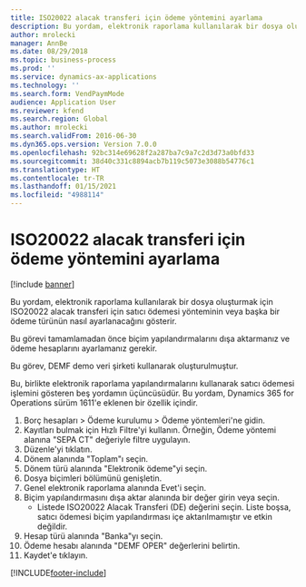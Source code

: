 ```yaml
---
title: ISO20022 alacak transferi için ödeme yöntemini ayarlama
description: Bu yordam, elektronik raporlama kullanılarak bir dosya oluşturmak için ISO20022 alacak transferi için satıcı ödemesi yönteminin veya başka bir ödeme türünün nasıl ayarlanacağını gösterir.
author: mrolecki
manager: AnnBe
ms.date: 08/29/2018
ms.topic: business-process
ms.prod: ''
ms.service: dynamics-ax-applications
ms.technology: ''
ms.search.form: VendPaymMode
audience: Application User
ms.reviewer: kfend
ms.search.region: Global
ms.author: mrolecki
ms.search.validFrom: 2016-06-30
ms.dyn365.ops.version: Version 7.0.0
ms.openlocfilehash: 92bc314e69628f2a287ba7c9a7c2d3d73a0bfd33
ms.sourcegitcommit: 38d40c331c8894acb7b119c5073e3088b54776c1
ms.translationtype: HT
ms.contentlocale: tr-TR
ms.lasthandoff: 01/15/2021
ms.locfileid: "4988114"
---
```

# <a name="set-up-method-of-payment-for-iso20022-credit-transfer"></a>ISO20022 alacak transferi için ödeme yöntemini ayarlama

[!include [banner](../../includes/banner.md)]

Bu yordam, elektronik raporlama kullanılarak bir dosya oluşturmak için ISO20022 alacak transferi için satıcı ödemesi yönteminin veya başka bir ödeme türünün nasıl ayarlanacağını gösterir. 

Bu görevi tamamlamadan önce biçim yapılandırmalarını dışa aktarmanız ve ödeme hesaplarını ayarlamanız gerekir.

Bu görev, DEMF demo veri şirketi kullanarak oluşturulmuştur.

Bu, birlikte elektronik raporlama yapılandırmalarını kullanarak satıcı ödemesi işlemini gösteren beş yordamın üçüncüsüdür. Bu yordam, Dynamics 365 for Operations sürüm 1611'e eklenen bir özellik içindir.

1. Borç hesapları > Ödeme kurulumu > Ödeme yöntemleri'ne gidin.
2. Kayıtları bulmak için Hızlı Filtre'yi kullanın. Örneğin, Ödeme yöntemi alanına "SEPA CT" değeriyle filtre uygulayın.
3. Düzenle'yi tıklatın.
4. Dönem alanında "Toplam"ı seçin.
5. Dönem türü alanında "Elektronik ödeme"yi seçin.
6. Dosya biçimleri bölümünü genişletin.
7. Genel elektronik raporlama alanında Evet'i seçin.
8. Biçim yapılandırmasını dışa aktar alanında bir değer girin veya seçin.
    * Listede ISO20022 Alacak Transferi (DE) değerini seçin. Liste boşsa, satıcı ödemesi biçim yapılandırması içe aktarılmamıştır ve etkin değildir.  
9. Hesap türü alanında "Banka"yı seçin.
10. Ödeme hesabı alanında "DEMF OPER" değerlerini belirtin.
11. Kaydet'e tıklayın.



[!INCLUDE[footer-include](../../../includes/footer-banner.md)]
